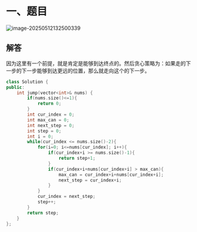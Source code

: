 # 一、题目

![image-20250512132500339](Image/image-20250512132500339.png)

## 解答

因为这里有一个前提，就是肯定是能够到达终点的。然后贪心策略为：如果走的下一步的下一步能够到达更远的位置，那么就走向这个的下一步。

```cpp
class Solution {
public:
    int jump(vector<int>& nums) {
        if(nums.size()<=1){
            return 0;
        }
        int cur_index = 0;
        int max_can = 0;
        int next_step = 0;
        int step = 0;
        int i = 0;
        while(cur_index <= nums.size()-2){
            for(i=0; i<=nums[cur_index]; i++){
                if(cur_index+i >= nums.size()-1){
                    return step+1;
                }
                if(cur_index+i+nums[cur_index+i] > max_can){
                    max_can = cur_index+i+nums[cur_index+i];
                    next_step = cur_index+i;
                }
            }
            cur_index = next_step;
            step++;
        }
        return step;
    }
};
```

